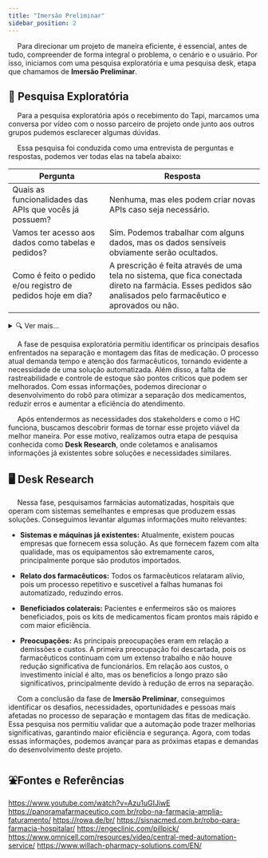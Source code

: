 ```yaml
---
title: "Imersão Preliminar"
sidebar_position: 2
---
```


&emsp; Para direcionar um projeto de maneira eficiente, é essencial, antes de tudo, compreender de forma integral o problema, o cenário e o usuário. Por isso, iniciamos com uma pesquisa exploratória e uma pesquisa desk, etapa que chamamos de **Imersão Preliminar**.

## 📝 Pesquisa Exploratória

&emsp; Para a pesquisa exploratória após o recebimento do Tapi, marcamos uma conversa por vídeo com o nosso parceiro de projeto onde junto aos outros grupos pudemos esclarecer algumas dúvidas.

&emsp; Essa pesquisa foi conduzida como uma entrevista de perguntas e respostas, podemos ver todas elas na tabela abaixo:


| **Pergunta** | **Resposta** |
|-------------|-------------|
| Quais as funcionalidades das APIs que vocês já possuem? | Nenhuma, mas eles podem criar novas APIs caso seja necessário. |
| Vamos ter acesso aos dados como tabelas e pedidos? | Sim. Podemos trabalhar com alguns dados, mas os dados sensíveis obviamente serão ocultados. |
| Como é feito o pedido e/ou registro de pedidos hoje em dia? | A prescrição é feita através de uma tela no sistema, que fica conectada direto na farmácia. Esses pedidos são analisados pelo farmacêutico e aprovados ou não. |

<details>
  <summary>🔍 Ver mais...</summary>
  
| **Pergunta** | **Resposta** |
|-------------|-------------|
| Existe um diagrama de como funciona o sistema de vocês? | Sim, eles irão mandar em outro momento (até o momento atual eles não enviaram). |
| Já existe uma fiscalização de psicotrópicos dos pedidos? | Existe uma contagem manual diária. A preocupação é maior quando o item sai da farmácia, pois eles não têm como ter certeza de que o produto de fato foi utilizado no paciente. Querem criar uma forma de rastreabilidade que intitulam como ‘rastreabilidade à beira do leito’, onde a enfermeira leria o coligo do paciente e do remédio ao utilizá-lo. |
| Os remédios do mesmo bin possuem a mesma data de validade? | Idealmente sim, mas às vezes tem um saquinho fechado dentro do bin com remédios de outra validade. |
| Haverá QR codes em todos os comprimidos? | Todos os medicamentos vão ter sempre identificação: código de barra ou QR Code, mas a posição dele não é garantida. |
| Qual o procedimento quando algum medicamento acaba no estoque? | Não existe um controle de estoque, por isso o médico é avisado e o medicamento não é separado. |
| Que tipo de aprovação o farmacêutico faz antes de montar a fita? Ele verifica se ainda há em estoque o medicamento ou outra opção de remédio para substituir? | O farmacêutico faz uma dupla checagem para ver se não pegaram o medicamento errado. O farmacêutico tem que seguir protocolos institucionais; alguns remédios precisam de permissão da CCIH para liberar. O farmacêutico vê se a prescrição está correta no sentido da administração dos remédios. |
| Faz sentido para vocês manter a opção de modo manual? | Sim, pois é comum que, em algumas situações, tenham que pegar um remédio de forma unitária, mas nada impede de pedir para o robô pegar um item de atendimento na porta. Preferem um comando para pegar apenas um remédio, mas uma coisa não exclui a outra. |
| São contados quantos comprimidos e ampolas de cada remédio entram e saem da farmácia? Se sim, com que frequência? | Os psicotrópicos são contados diariamente, os outros remédios não são contados. O ideal do controle de estoque seria ter o saldo e computar a baixa a cada fita/prescrição entregue. |
| Pensando no projeto que vamos desenvolver, qual o principal desafio que vocês enfrentam hoje em dia no processo de recebimento, separação e montagem das fitas de medicamentos? | O principal desafio é a separação, pois demanda muito tempo e atenção. Pode haver erros que comprometam a segurança do paciente e a eficiência do atendimento. |
| A interface do nosso projeto será responsável só pelas etapas de triagem e separação ou ele será utilizado também pelo estoque/almoxarifado e logística dos remédios? | O sistema vai ser usado na farmácia, mas seria legal outros setores terem acesso a alguns dados. |
| O que acontece quando uma fita volta pra farmácia? Qual é o processo utilizado para tratar essas fitas que voltam? | O medicamento volta quando o paciente tem alta ou quando mudou o procedimento de forma repentina. A enfermeira devolve pra farmácia uma vez ao dia e lá eles devolvem no bin, mas isso não é registrado. Muitas vezes nem sabem de que paciente aquele medicamento voltou. Um grande problema é que as enfermeiras juntam os medicamentos em uma única fita e não identificam as fitas retornadas. |
| Como a equipe da farmácia sabe quando o estoque está acabando? | No olho, totalmente manual. |
| Quais são as funções de cada pessoa no processo? Por exemplo, o que faz o farmacêutico? E o enfermeiro? | Enfermagem não faz parte do processo. O desenvolvimento ocorre dentro da farmácia onde só tem farmacêuticos e técnicos. O farmacêutico recebe a prescrição pronta que o médico enviou, vê se os medicamentos foram prescritos corretamente (triagem da prescrição), e o técnico também ajuda no processo. A separação é a segunda etapa; o técnico de farmácia lista liberada na triagem, pega os medicamentos e coloca em uma bandeja (separada por paciente). Terminada a separação, bipam e selam as fitas, prescrição por prescrição. No final, entregam o saquinho na enfermaria. |
| Em relação à rastreabilidade, entendemos que o que vocês pediram é que o sistema seja capaz de armazenar quais medicamentos um determinado paciente consumiu. Isso está correto? | Rastreabilidade carrega a identidade do medicamento no registro. Adicionar os dados do medicamento para o paciente (lote, quantidade, validade, etc.). Esses dados estão na etiqueta do medicamento (QR Code, barra). Saber também quem vendeu o medicamento para o hospital. O fabricante é um dado importante.  Outro ponto importante: as fitas são montadas em apenas um momento do dia. Ou seja, existe um acúmulo de pedidos e depois esses pedidos são montados de uma vez e entregues de uma vez também, exceto pedidos de emergência.|
| A ideia é que a receita (prescrição) seja adicionada diretamente no sistema que estamos desenvolvendo ou ela apenas será recebida? | Eles já possuem um sistema para que o médico faça as receitas. |
| Há algum passo muito importante que pode ter ficado implícito quando se trata desse processo de triagem, separação e conferência? | Escalonamento futuro do projeto piloto: a farmácia é grande e o tempo de locomoção até todos os medicamentos também é significativo. O protótipo precisa levar em conta uma maior mobilidade. Há também pesos de diferentes medicamentos e a localização (por estarem longe um do outro). É preciso ter um modo de distinção visual, com o nome do medicamento, para não haver erro de identificação. Em um outro mundo, o ideal seria o projeto poder distinguir diferentes remédios misturados. Não é preciso fazer isso, mas seria legal o projeto ser modular para escalonar isso. |
| Ainda com base no processo da triagem, seria possível enviar para a gente um vídeo da tela do computador realizando os procedimentos? | Ela vai mandar uns prints das telas futuramente (ainda não enviado). |
| Quais seriam informações que não poderiam faltar para construirmos nosso banco de dados? | código de produto (CHC). Lembrando que o mesmo remédio com doses diferentes possuem códigos diferentes. Informações do Paciente: nome, leito, HC... |
| Seria interessante para vocês se incluíssemos um histórico de alergias ou doenças ligadas a cada paciente? | O sistema deles possui essa ferramenta, mas dependem do médico ou do enfermeiro para fazer o registro de alergias do paciente. |
| Como é registrada essa “dose unitária” de remédios? Tem alguma logística específica com marcas diferentes dos mesmos remédios? | Os remédios são registrados sempre pelo nome do princípio ativo, sem distinção de marca. |

</details>


&emsp; A fase de pesquisa exploratória permitiu identificar os principais desafios enfrentados na separação e montagem das fitas de medicação. O processo atual demanda tempo e atenção dos farmacêuticos, tornando evidente a necessidade de uma solução automatizada. Além disso, a falta de rastreabilidade e controle de estoque são pontos críticos que podem ser melhorados. Com essas informações, podemos direcionar o desenvolvimento do robô para otimizar a separação dos medicamentos, reduzir erros e aumentar a eficiência do atendimento.

&emsp; Após entendermos as necessidades dos stakeholders e como o HC funciona, buscamos descobrir formas de tornar esse projeto viável da melhor maneira. Por esse motivo, realizamos outra etapa de pesquisa conhecida como **Desk Research**, onde coletamos e analisamos informações já existentes sobre soluções e necessidades similares.

## 🖥️ Desk Research

&emsp;  Nessa fase, pesquisamos farmácias automatizadas, hospitais que operam com sistemas semelhantes e empresas que produzem essas soluções. Conseguimos levantar algumas informações muito relevantes:

* **Sistemas e máquinas já existentes:** Atualmente, existem poucas empresas que fornecem essa solução. As que fornecem fazem com alta qualidade, mas os equipamentos são extremamente caros, principalmente porque são produtos importados.

* **Relato dos farmacêuticos:** Todos os farmacêuticos relataram alívio, pois um processo repetitivo e suscetível a falhas humanas foi automatizado, reduzindo erros.

* **Beneficiados colaterais:** Pacientes e enfermeiros são os maiores beneficiados, pois os kits de medicamentos ficam prontos mais rápido e com maior eficiência.

* **Preocupações:** As principais preocupações eram em relação a demissões e custos. A primeira preocupação foi descartada, pois os farmacêuticos continuam com um extenso trabalho e não houve redução significativa de funcionários. Em relação aos custos, o investimento inicial é alto, mas os benefícios a longo prazo são significativos, principalmente devido à redução de erros na separação.

&emsp; Com a conclusão da fase de **Imersão Preliminar**, conseguimos identificar os desafios, necessidades, oportunidades e pessoas mais afetadas no processo de separação e montagem das fitas de medicação. Essa pesquisa nos permitiu validar que a automação pode trazer melhorias significativas, garantindo maior eficiência e segurança. Agora, com todas essas informações, podemos avançar para as próximas etapas e demandas do desenvolvimento deste projeto.

## ⛲Fontes e Referências
https://www.youtube.com/watch?v=Azu1uGIJiwE
https://panoramafarmaceutico.com.br/robo-na-farmacia-amplia-faturamento/
https://rowa.de/br/
https://sisnacmed.com.br/robo-para-farmacia-hospitalar/
https://engeclinic.com/pillpick/
https://www.omnicell.com/resources/video/central-med-automation-service/
https://www.willach-pharmacy-solutions.com/EN/






